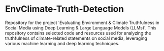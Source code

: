 # EnvClimate-Truth-Detection
Repository for the project 'Evaluating Environment &amp; Climate Truthfulness in Social Media using Deep Learning &amp; Large Language Models (LLMs)'. This repository contains selected code and resources used for analyzing the truthfulness of climate-related statements on social media, leveraging various machine learning and deep learning techniques.
